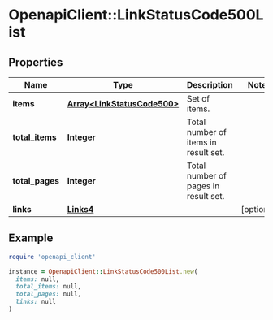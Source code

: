 # OpenapiClient::LinkStatusCode500List

## Properties

| Name | Type | Description | Notes |
| ---- | ---- | ----------- | ----- |
| **items** | [**Array&lt;LinkStatusCode500&gt;**](LinkStatusCode500.md) | Set of items. |  |
| **total_items** | **Integer** | Total number of items in result set. |  |
| **total_pages** | **Integer** | Total number of pages in result set. |  |
| **links** | [**Links4**](Links4.md) |  | [optional] |

## Example

```ruby
require 'openapi_client'

instance = OpenapiClient::LinkStatusCode500List.new(
  items: null,
  total_items: null,
  total_pages: null,
  links: null
)
```

